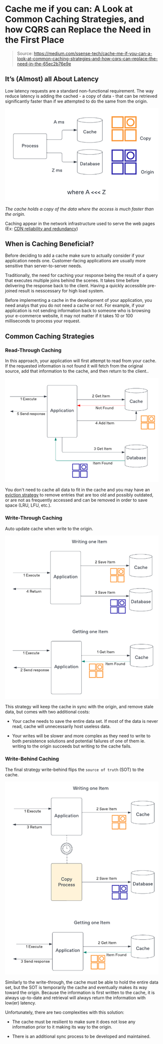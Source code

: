 # Cache me if you can: A Look at Common Caching Strategies, and how CQRS can Replace the Need in the First Place

> Source: <https://medium.com/ssense-tech/cache-me-if-you-can-a-look-at-common-caching-strategies-and-how-cqrs-can-replace-the-need-in-the-65ec2b76e9e>

## It’s (Almost) all About Latency

Low latency requests are a standard non-functional requirement.
The way reduce latency is adding the cached - a copy of data - that can be retrieved significantly faster than if we attempted to do the same from the origin.

![Figure 1. The cache holds a copy of the data where the access is much faster than the origin.](../images/technical-stack/cached-pattern.png)

*The cache holds a copy of the data where the access is much faster than the origin.*

Caching appear in the network infrastructure used to serve the web pages (Ex: [CDN reliability and redundancy](https://www.cloudflare.com/en-gb/learning/cdn/cdn-load-balance-reliability/))

## When is Caching Beneficial?

Before deciding to add a cache make sure to actually consider if your application needs one. Customer-facing applications are usually more sensitive than server-to-server needs.

Traditionally, the need for caching your response being the result of a query that executes multiple joins behind the scenes. It takes time before delivering the response back to the client. Having a quickly accessible pre-joined result is nesscessary for high load system.

Before implementing a cache in the development of your application, you need analys that you do not need a cache or not. For example, if your application is not sending information back to someone who is browsing your e-commerce website, it may not matter if it takes 10 or 100 milliseconds to process your request.

## Common Caching Strategies

### Read-Through Caching

In this approach, your application will first attempt to read from your cache. If the requested information is not found it will fetch from the original source, add that information to the cache, and then return to the client..

![Read-through cache](../images/technical-stack/read-through-caching.png)

You don't need to cache all data to fit in the cache and you may have an [eviction strategy](https://redis.io/docs/manual/eviction/) to remove entries that are too old and possibly outdated, or are not as frequently accessed and can be removed in order to save space (LRU, LFU, etc.).

### Write-Through Caching

Auto update cache when write to the origin.

![Write-Through Caching](../images/technical-stack/write-through-caching.png)

This strategy will keep the cache in sync with the origin, and remove stale data, but comes with two additional costs:

- Your cache needs to save the entire data set. If most of the data is never read, cache will unnecessarily host useless data.

- Your writes will be slower and more complex as they need to write to both persistence solutions and potential failures of one of them ie. writing to the origin succeeds but writing to the cache fails.

### Write-Behind Caching

The final strategy write-behind flips the `source of truth` (SOT) to the cache.

![Write-Behind Caching](../images/technical-stack/write-behind-caching.png)

Similarly to the write-through, the cache must be able to hold the entire data set, but the SOT is temporarily the cache and eventually makes its way toward the origin. Because the information is first written to the cache, it is always up-to-date and retrieval will always return the information with low(er) latency.

Unfortunately, there are two complexities with this solution:

- The cache must be resilient to make sure it does not lose any information prior to it making its way to the origin.

- There is an additional sync process to be developed and maintained.
